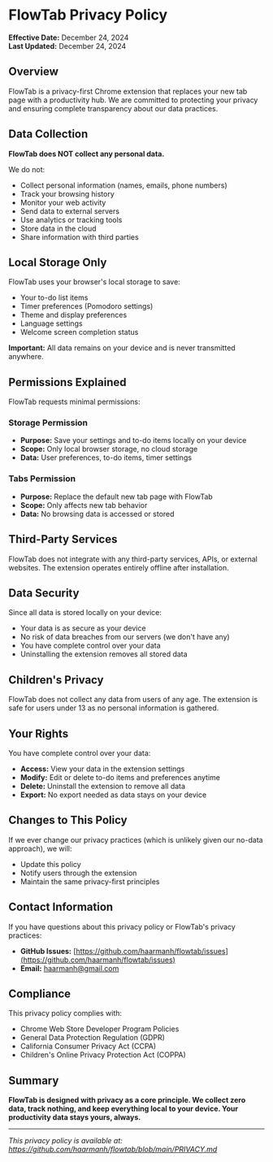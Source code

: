 # FlowTab Privacy Policy

**Effective Date:** December 24, 2024  
**Last Updated:** December 24, 2024

## Overview

FlowTab is a privacy-first Chrome extension that replaces your new tab page with a productivity hub. We are committed to protecting your privacy and ensuring complete transparency about our data practices.

## Data Collection

**FlowTab does NOT collect any personal data.**

We do not:
- Collect personal information (names, emails, phone numbers)
- Track your browsing history
- Monitor your web activity
- Send data to external servers
- Use analytics or tracking tools
- Store data in the cloud
- Share information with third parties

## Local Storage Only

FlowTab uses your browser's local storage to save:
- Your to-do list items
- Timer preferences (Pomodoro settings)
- Theme and display preferences
- Language settings
- Welcome screen completion status

**Important:** All data remains on your device and is never transmitted anywhere.

## Permissions Explained

FlowTab requests minimal permissions:

### Storage Permission
- **Purpose:** Save your settings and to-do items locally on your device
- **Scope:** Only local browser storage, no cloud storage
- **Data:** User preferences, to-do items, timer settings

### Tabs Permission
- **Purpose:** Replace the default new tab page with FlowTab
- **Scope:** Only affects new tab behavior
- **Data:** No browsing data is accessed or stored

## Third-Party Services

FlowTab does not integrate with any third-party services, APIs, or external websites. The extension operates entirely offline after installation.

## Data Security

Since all data is stored locally on your device:
- Your data is as secure as your device
- No risk of data breaches from our servers (we don't have any)
- You have complete control over your data
- Uninstalling the extension removes all stored data

## Children's Privacy

FlowTab does not collect any data from users of any age. The extension is safe for users under 13 as no personal information is gathered.

## Your Rights

You have complete control over your data:
- **Access:** View your data in the extension settings
- **Modify:** Edit or delete to-do items and preferences anytime
- **Delete:** Uninstall the extension to remove all data
- **Export:** No export needed as data stays on your device

## Changes to This Policy

If we ever change our privacy practices (which is unlikely given our no-data approach), we will:
- Update this policy
- Notify users through the extension
- Maintain the same privacy-first principles

## Contact Information

If you have questions about this privacy policy or FlowTab's privacy practices:

- **GitHub Issues:** [https://github.com/haarmanh/flowtab/issues](https://github.com/haarmanh/flowtab/issues)
- **Email:** haarmanh@gmail.com

## Compliance

This privacy policy complies with:
- Chrome Web Store Developer Program Policies
- General Data Protection Regulation (GDPR)
- California Consumer Privacy Act (CCPA)
- Children's Online Privacy Protection Act (COPPA)

## Summary

**FlowTab is designed with privacy as a core principle. We collect zero data, track nothing, and keep everything local to your device. Your productivity data stays yours, always.**

---

*This privacy policy is available at: https://github.com/haarmanh/flowtab/blob/main/PRIVACY.md*
